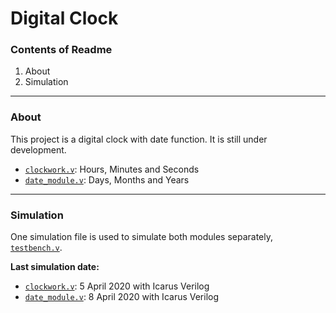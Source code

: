 # Digital Clock
### Contents of Readme
1. About
2. Simulation

---
### About
This project is a digital clock with date function. It is still under development.
* [`clockwork.v`](https://github.com/suoglu/Digital_Clock/blob/master/Source/clockwork.v): Hours, Minutes and Seconds  
* [`date_module.v`](https://github.com/suoglu/Digital_Clock/blob/master/Source/date_module.v): Days, Months and Years


---
### Simulation
One simulation file is used to simulate both modules separately, [`testbench.v`](https://github.com/suoglu/Digital_Clock/blob/master/Sim/testbench.v).

**Last simulation date:**
* [`clockwork.v`](https://github.com/suoglu/Digital_Clock/blob/master/Source/clockwork.v): 5 April 2020 with Icarus Verilog  
* [`date_module.v`](https://github.com/suoglu/Digital_Clock/blob/master/Source/date_module.v): 8 April 2020 with Icarus Verilog
